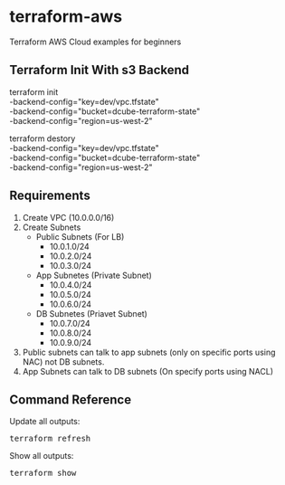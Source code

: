 # terraform-aws
Terraform AWS Cloud examples for beginners

## Terraform Init With s3 Backend

terraform init \
    -backend-config="key=dev/vpc.tfstate" \
    -backend-config="bucket=dcube-terraform-state" \
    -backend-config="region=us-west-2" 

terraform destory \
    -backend-config="key=dev/vpc.tfstate" \
    -backend-config="bucket=dcube-terraform-state" \
    -backend-config="region=us-west-2" 


## Requirements

1. Create VPC (10.0.0.0/16)
2. Create Subnets
    - Public Subnets (For LB)
        - 10.0.1.0/24
        - 10.0.2.0/24
        - 10.0.3.0/24
    - App Subnetes (Private Subnet)
        - 10.0.4.0/24
        - 10.0.5.0/24
        - 10.0.6.0/24
    - DB Subnetes (Priavet Subnet)
        - 10.0.7.0/24
        - 10.0.8.0/24
        - 10.0.9.0/24
3. Public subnets can talk to app subnets (only on specific ports using NAC) not DB subnets.
4. App Subnets can talk to DB subnets (On specify ports using NACL)


## Command Reference

Update all outputs:

<pre>terraform refresh</pre>

Show all outputs:

<pre>terraform show</pre>



